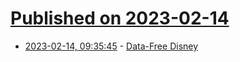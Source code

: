 # [Published on 2023-02-14](index.md)

* [2023-02-14, 09:35:45](https://news.ycombinator.com/item?id=34787255) - [Data-Free Disney](https://www.publicbooks.org/data-free-disney/)

